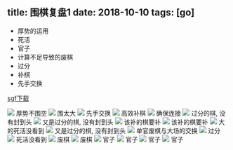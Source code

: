 title: 围棋复盘1
date: 2018-10-10
tags: [go]
---

* 厚势的运用
* 死活
* 官子
* 计算不足导致的废棋
* 过分
* 补棋
* 先手交换

<!--more-->

[sgf下载](/attachments/go_replay_sgf/1.sgf)

![](/pics/go_replay1/1.png)
厚势不围空
![](/pics/go_replay1/2.png)
围太大
![](/pics/go_replay1/3.png)
先手交换
![](/pics/go_replay1/4.png)
高效补棋
![](/pics/go_replay1/5.png)
确保连接
![](/pics/go_replay1/6.png)
过分的棋, 没有封到头
![](/pics/go_replay1/7.png)
又是过分的棋, 没有封到头
![](/pics/go_replay1/8.png)
该补的棋要补
![](/pics/go_replay1/9.png)
该补的棋要补
![](/pics/go_replay1/10.png)
大的死活没看到
![](/pics/go_replay1/11.png)
又是过分的棋, 没有封到头
![](/pics/go_replay1/12.png)
单官废棋与大场的交换
![](/pics/go_replay1/13.png)
过分
![](/pics/go_replay1/14.png)
死活没看到
![](/pics/go_replay1/15.png)
废棋
![](/pics/go_replay1/16.png)
废棋
![](/pics/go_replay1/17.png)
官子
![](/pics/go_replay1/18.png)
官子
![](/pics/go_replay1/19.png)
官子
![](/pics/go_replay1/20.png)
官子

